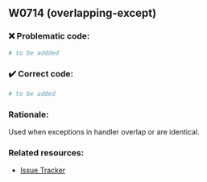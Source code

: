 ## W0714 (overlapping-except)

### :x: Problematic code:

```python
# to be addded
```

### :heavy_check_mark: Correct code:

```python
# to be added
```

### Rationale:

Used when exceptions in handler overlap or are identical.

### Related resources:

- [Issue Tracker](https://github.com/PyCQA/pylint/issues?q=is%3Aissue+%22overlapping-except%22+OR+%22W0714%22)
